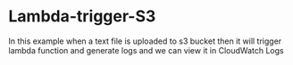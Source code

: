 # Lambda-trigger-S3

In this example when a text file is uploaded to s3 bucket then it will trigger lambda function and generate logs and we can view it in CloudWatch Logs
